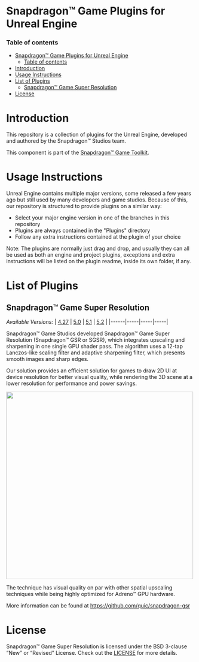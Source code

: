 # Snapdragon™ Game Plugins for Unreal Engine

### Table of contents
- [Snapdragon™ Game Plugins for Unreal Engine](#snapdragon-game-plugins-for-unreal-engine)
    - [Table of contents](#table-of-contents)
- [Introduction](#introduction)
- [Usage Instructions](#usage-instructions)
- [List of Plugins](#list-of-plugins)
  - [Snapdragon™ Game Super Resolution](#snapdragon-game-super-resolution)
- [License](#license)

# Introduction

This repository is a collection of plugins for the Unreal Engine, developed and authored by the Snapdragon™ Studios team.

This component is part of the [Snapdragon™ Game Toolkit](https://developer.qualcomm.com/gametoolkit).

# Usage Instructions

Unreal Engine contains multiple major versions, some released a few years ago but still used by many developers and game studios. Because of this, our repository is structured to provide plugins on a similar way:

- Select your major engine version in one of the branches in this repository
- Plugins are always contained in the "Plugins" directory
- Follow any extra instructions contained at the plugin of your choice

Note: The plugins are normally just drag and drop, and usually they can all be used as both an engine and project plugins, exceptions and extra instructions will be listed on the plugin readme, inside its own folder, if any.

# List of Plugins

## Snapdragon™ Game Super Resolution 

*Available Versions:*
| [4.27](https://github.qualcomm.com/GameTech/Snapdragon-Game-Plug-Ins-for-Unreal-Engine/tree/engine/4.27/Plugins/SGSR) | [5.0](https://github.qualcomm.com/GameTech/Snapdragon-Game-Plug-Ins-for-Unreal-Engine/tree/engine/5.0/Plugins/SGSR) | [5.1](https://github.qualcomm.com/GameTech/Snapdragon-Game-Plug-Ins-for-Unreal-Engine/tree/engine/5.1/Plugins/SGSR) | [5.2](https://github.qualcomm.com/GameTech/Snapdragon-Game-Plug-Ins-for-Unreal-Engine/tree/engine/5.2/Plugins/SGSR) | 
|------|-----|-----|-----|

Snapdragon™ Game Studios developed Snapdragon™ Game Super Resolution (Snapdragon™ GSR or SGSR), which integrates upscaling and sharpening in one single GPU shader pass. The algorithm uses a 12-tap Lanczos-like scaling filter and adaptive sharpening filter, which presents smooth images and sharp edges.

Our solution provides an efficient solution for games to draw 2D UI at device resolution for better visual quality, while rendering the 3D scene at a lower resolution for performance and power savings.

<img src="media/snapdragon_gsr_video.gif" width="500" height="500" />

The technique has visual quality on par with other spatial upscaling techniques while being highly optimized for Adreno™ GPU hardware.

More information can be found at https://github.com/quic/snapdragon-gsr

# License

Snapdragon™ Game Super Resolution is licensed under the BSD 3-clause “New” or “Revised” License. Check out the [LICENSE](LICENSE) for more details.